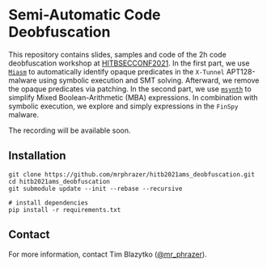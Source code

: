# Semi-Automatic Code Deobfuscation

This repository contains slides, samples and code of the 2h code deobfuscation workshop at [HITBSECCONF2021](https://conference.hitb.org/hitbsecconf2021ams/). In the first part, we use [`Miasm`](https://github.com/cea-sec/miasm) to automatically identify opaque predicates in the `X-Tunnel` APT128-malware using symbolic execution and SMT solving. Afterward, we remove the opaque predicates via patching. In the second part, we use [`msynth`](https://github.com/mrphrazer/msynth) to simplify Mixed Boolean-Arithmetic (MBA) expressions. In combination with symbolic execution, we explore and simply expressions in the `FinSpy` malware.

The recording will be available soon.

## Installation

```
git clone https://github.com/mrphrazer/hitb2021ams_deobfuscation.git
cd hitb2021ams_deobfuscation
git submodule update --init --rebase --recursive

# install dependencies
pip install -r requirements.txt
```

## Contact

For more information, contact Tim Blazytko ([@mr_phrazer](https://twitter.com/mr_phrazer)).